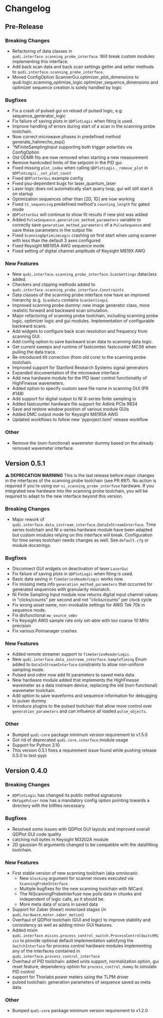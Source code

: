 # Changelog


## Pre-Release

### Breaking Changes
- Refactoring of data classes in `qudi.interface.scanning_probe_interface`. Will break custom modules
  implementing this interface.
- Add back scan data and back scan settings getter and setter methods
  to `qudi.interface.scanning_probe_interface`.
- Moved ConfigOption ScannerGui.optimizer_plot_dimensions to qudi.logic.scanning_optimize_logic.optimizer_sequence_dimensions and optimizer sequence creation is solely handled by logic

### Bugfixes
- Fix a crash of pulsed gui on reload of pulsed logic, e.g. sequence_generator_logic
- Fix failure of saving plots in `QDPlotLogic` when fiting is used.
- Improve handling of errors during start of a scan in the scanning probe toolchain.
- Now correct microwave phases in predefined method generate_hahnecho_exp()
- "NFiniteSamplingInput supporting both trigger polarities via ConfigOption
- Old ODMR fits are now removed when starting a new measurement
- Remove hardcoded limits of the setpoint in the PID gui.
- Fixed missing `plot_index` when calling `QDPlotLogic._remove_plot` in `QDPlotLogic._set_plot_count`
- Fixed `QDPlotterGui` example config
- Fixed psu-dependent bugs for laser_quantum_laser
- Laser logic does not automatically start query loop, gui will still start it on startup
- Optimization sequences other than [2D, 1D] are now working
- Fixed `t1_sequencing` predefined method's `counting_length` for gated mode
- `QDPlotterGui` will continue to show fit results if new plot was added
- Added `PulseSequence.generation_method_parameters` variable to correctly save `generation_method_parameters` of a `PulseSequence` and save these parameters in the output file
- Fixed `ScanningOptimizeLogic` crashing on first start when using scanner with less than the default 3 axes configured
- Fixed Keysight M8195A AWG sequence mode
- Fixed setting of digital channel amplitude of Keysight M819X AWG

### New Features
- New `qudi.interface.scanning_probe_interface.ScanSettings` dataclass added.
- Checkers and clipping methods added to `qudi.interface.scanning_probe_interface.Constraints`
- Data classes of the scanning probe interface now have an improved hierarchy
  (e.g. `ScanData` contains `ScanSettings`).
- Improved scanning probe dummy: new image generator class, more realistic forward and backward scan simulation.
- Major refactoring of scanning probe toolchain, including scanning probe logic, optimizer logic and gui modules.
  Implementation of configurable backward scans.
- Add widgets to configure back scan resolution and frequency from scanning GUI.
- Add config option to save backward scan data to scanning data logic.
- Get current sweeps and runtime of fastcomtec fastcounter MCS6 when pulling the data trace.
- Re-introduced tilt correction (from old core) to the scanning probe toolchain.
- Improved support for Stanford Research Systems signal generators
- Expanded documentation of the microwave interface
- Add new hardware module for the PID laser control functionality of HighFinesse wavemeters.
- Added option to specify custom save file name in scanning GUI (PR #148)
- Add support for digital output to NI X-series finite sampling io
- Added fastcounter hardware file support for Adlink PCIe 9834
- Save and restore window position of various module GUIs
- Added DMC output mode for Keysight M8195A AWG
- Updated workflows to follow new 'pyproject.toml' release workflow


### Other
- Remove the (non-functional) wavemeter dummy based on the already removed wavemeter interface.

## Version 0.5.1

**⚠ DEPRECATION WARNING**
This is the last release before major changes in the interfaces of the scanning probe toolchain (see PR #97).
No action is required if you're using our `ni_scanning_probe_interfuse` hardware. If you integrated new hardware
into the scanning probe toolchain, you will be required to adapt to the new interface beyond this version.


### Breaking Changes
- Major rework of `qudi.interface.data_instream_interface.DataInStreamInterface`. Time series
toolchain and NI x-series hardware module have been adapted but custom modules relying on this
interface will break.
Configuration for time series toolchain needs changes as well. See `default.cfg` or module
docstrings.

### Bugfixes
- Disconnect GUI widgets on deactivation of laser `LaserGui`
- Fix failure of saving plots in `QDPlotLogic` when fiting is used.
- Basic data saving in `TimeSeriesReaderLogic` works now.
- Fix missing meta info `generation_method_parameters` that occurred for generated sequences with granularity mismatch.
- Ni Finite Sampling Input module now returns digital input channel values in "clicks/counts" per second and not "clicks/counts" per clock cycle
- Fix wrong asset name, non-invokable settings for AWG Tek 70k in sequence mode.
- Fix disfunctional `mw_source_smbv`
- Fix Keysight AWG sample rate only set-able with too coarse 10 MHz precision
- Fix various Poimanager crashes

### New Features
- Added remote streamer support to `TimeSeriesReaderLogic`.
- New `qudi.interface.data_instream_interface.SampleTiming` Enum added to `DataInStreamInterface`
constraints to allow non-uniform sampling mode.
- Pulsed and odmr now add fit parameters to saved meta data.
- New hardware module added that implements the HighFinesse wavemeter as a data instream device, replacing the old (non-functional) wavemeter toolchain.
- Add option to save waveforms and sequence information for debugging to pulser dummy
- Introduce plugins to the pulsed toolchain that allow more control over `generation_parameters` and can influence all loaded `pulse_objects`.

### Other
- Bumped `qudi-core` package minimum version requirement to v1.5.0
- Got rid of deprecated `qudi.core.interface` module usage
- Support for Python 3.10
- This version 0.5.1 fixes a requirement issue found while pushing release 0.5.0 to test-pypi

## Version 0.4.0
### Breaking Changes
- `QDPlotLogic` has changed its public method signatures
- `OkFpgaPulser` now has a mandatory config option pointing towards a directory with the bitfiles necessary.

### Bugfixes
- Resolved some issues with QDPlot GUI layouts and improved overall QDPlot GUI code quality
- catching null bytes in Keysight M3202A module
- 2D gaussian fit arguments changed to be compatible with the datafitting toolchain.
### New Features
- First stable version of new scanning toolchain (aka omniscan):
    - New `blocking` argument for scanner moves executed via `ScanningProbeInterface`
    - Multiple bugfixes for the new scanning toolchain with NICard.
    - The NiScanningProbeInterfuse now polls data in chunks and independent of logic calls, as it should be.
    - More meta data of scans in saved data
- Support for Zaber (linear) motorized stages (in `qudi.hardware.motor.zaber_motion`)
- Overhaul of QDPlot toolchain (GUI and logic) to improve stability and consistency as well as
adding minor GUI features.
- Added mixin `qudi.interface.mixins.process_control_switch.ProcessControlSwitchMixin` to provide
optional default implementation satisfying the `SwitchInterface` for process control hardware
modules implementing any of the interfaces contained in `qudi.interface.process_control_interface`
- Overhaul of PID toolchain: added units support, normalization option, gui reset feature,
dependency option for `process_control_dummy` to simulate PID control
- support for Thorlabs power meters using the TLPM driver
- pulsed toolchain: generation parameters of sequence saved as meta data

### Other
- Bumped `qudi-core` package minimum version requirement to v1.2.0
